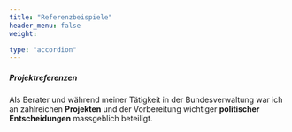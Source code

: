 ```yaml
---
title: "Referenzbeispiele"
header_menu: false
weight: 

type: "accordion"
---
```

##### Projektreferenzen
Als Berater und während meiner Tätigkeit in der Bundesverwaltung war ich an zahlreichen **Projekten** und der Vorbereitung wichtiger **politischer Entscheidungen** massgeblich beteiligt. 
